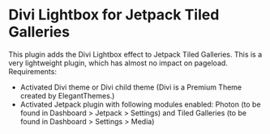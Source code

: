 Divi Lightbox for Jetpack Tiled Galleries
=========================================

This plugin adds the Divi Lightbox effect to Jetpack Tiled Galleries. This is a very lightweight plugin, which has almost no impact on pageload.
Requirements:
+ Activated Divi theme or Divi child theme (Divi is a Premium Theme created by ElegantThemes.) 
+ Activated Jetpack plugin with following modules enabled: Photon (to be found in Dashboard > Jetpack > Settings) and Tiled Galleries (to be found in Dashboard > Settings > Media)